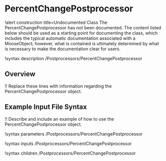 # PercentChangePostprocessor

!alert construction title=Undocumented Class
The PercentChangePostprocessor has not been documented. The content listed below should be used as a starting point for
documenting the class, which includes the typical automatic documentation associated with a
MooseObject; however, what is contained is ultimately determined by what is necessary to make the
documentation clear for users.

!syntax description /Postprocessors/PercentChangePostprocessor

## Overview

!! Replace these lines with information regarding the PercentChangePostprocessor object.

## Example Input File Syntax

!! Describe and include an example of how to use the PercentChangePostprocessor object.

!syntax parameters /Postprocessors/PercentChangePostprocessor

!syntax inputs /Postprocessors/PercentChangePostprocessor

!syntax children /Postprocessors/PercentChangePostprocessor
